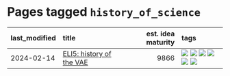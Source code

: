 # Pages tagged `history_of_science`

|last_modified|title|est. idea maturity|tags
|:---|:---|---:|:---|
|2024-02-14|[ELI5: history of the VAE](../ufldl_history.md)|9866|[![](https://img.shields.io/badge/tag-education-77485f)](../tags/education.md) [![](https://img.shields.io/badge/tag-feature_learning-29349d)](../tags/feature_learning.md) [![](https://img.shields.io/badge/tag-history-50c04b)](../tags/history.md) [![](https://img.shields.io/badge/tag-history_of_science-4072a1)](../tags/history_of_science.md) [![](https://img.shields.io/badge/tag-publication-9c3a4a)](../tags/publication.md) [![](https://img.shields.io/badge/tag-vae-7c795e)](../tags/vae.md)|